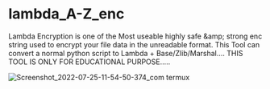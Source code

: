 # lambda_A-Z_enc
Lambda Encryption is one of the Most useable highly safe &amp;amp; strong enc string used to encrypt your file data in the unreadable format. This Tool can convert a normal python script to Lambda + Base/Zlib/Marshal.... THIS TOOL IS ONLY FOR EDUCATIONAL PURPOSE.....

![Screenshot_2022-07-25-11-54-50-374_com termux](https://user-images.githubusercontent.com/103166845/180719214-3011264d-b9d6-4f44-9439-8457ae9128b9.jpg)
